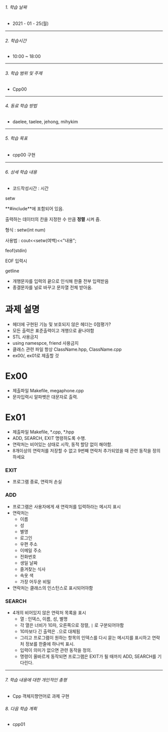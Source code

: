 ###### 1. 학습 날짜

- 2021 - 01 - 25(월)

---

###### 2. 학습시간

- 10:00 ~ 18:00

---

###### 3. 학습 범위 및 주제

- Cpp00

---

###### 4. 동료 학습 방법 

- daelee, taelee, jehong, mihykim

---

###### 5. 학습 목표 

- cpp00 구현

---

###### 6. 상세 학습 내용

- 코드작성시간 :  시간

setw

**#include<iomanip>**에 포함되어 있음.

출력하는 데이터의 칸을 지정한 수 만큼 **정렬** 시켜 줌.

형식 : setw(int num)

사용법 : cout<<setw(여백)<<"내용";

feof(stdin)

EOF 입력시

getline

- 개행문자를 입력의 끝으로 인식해 한줄 전부 입력받음
- 종결문자를 널로 바꾸고 문자열 전체 받아옴.

# 과제 설명

- 헤더에 구현된 기능 및 보호되지 않은 헤더는 0점평가?
- 모든 출력은 표준출력이고 개행으로 끝나야함
- STL 사용금지
- using namespce, friend 사용금지
- 클래스 관련 파일 항상 ClassName.hpp, ClassName.cpp
- ex00/, ex01로 제출할 것

# Ex00

- 제출파일 Makefile, megaphone.cpp
- 문자입력시 알파벳은 대문자로 출력.

# Ex01

- 제출파일 Makefile, *.cpp, *.hpp
- ADD, SEARCH, EXIT 명령하도록 수행.
- 연락처는 비어있는 상태로 시작, 동적 할당 없이 해야함.
- 8개이상의 연락처를 저장할 수 없고 9번째 연락처 추가되었을 때 관련 동작을 정의하세요

### EXIT

- 프로그램 종료, 연락처 손실

### ADD

- 프로그램은 사용자에게 새 연락처를 입력하라는 메시지 표시
- 연락처는
  - 이름
  - 성
  - 별명
  - 로그인
  - 우편 주소
  - 이메일 주소
  - 전화번호
  - 생일 날짜
  - 즐겨찾는 식사
  - 속옷 색
  - 가장 어두운 비밀
- 연락처는 클래스의 인스턴스로 표시되어야함

### SEARCH

- 4개의 비어있지 않은 연락처 목록을 표시
  - 열 : 인덱스, 이름, 성, 별명
  - 각 열은 너비가 10자, 오른쪽으로 정렬, `|` 로 구분되어야함
  - 10자보다 긴 출력은 `.`으로 대체됨
  - 그리고 프로그램이 원하는 항목의 인덱스를 다시 묻는 메시지를 표시하고 연락처 정보를 한줄에 하나씩 표시.
  - 입력이 의미가 없으면 관련 동작을 정의.
  - 명령이 올바르게 동작되면 프로그램은 EXIT가 될 때까지 ADD, SEARCH를 기다린다.

---

###### 7. 학습 내용에 대한 개인적인 총평

- Cpp 객체지향언어로 과제 구현

###### 8. 다음 학습 계획

- cpp01